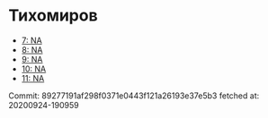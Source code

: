 # Тихомиров
- [7: NA](7.md)
- [8: NA](8.md)
- [9: NA](9.md)
- [10: NA](10.md)
- [11: NA](11.md)

Commit: 89277191af298f0371e0443f121a26193e37e5b3
 fetched at: 20200924-190959
